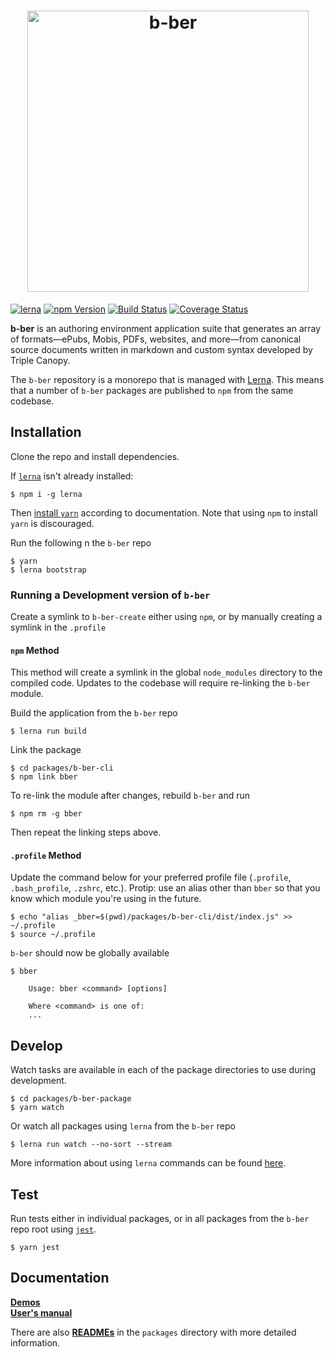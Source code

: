 <h1 align="center">
    <img alt="b-ber" src="https://user-images.githubusercontent.com/4243474/38133122-2af4f794-340e-11e8-8ac9-9b46afecfd9b.png" width="450">
</h1>

[![lerna](https://img.shields.io/badge/maintained%20with-lerna-cc00ff.svg)](https://lernajs.io/)
[![npm Version](https://badge.fury.io/js/b-ber.svg)](https://badge.fury.io/js/b-ber)
[![Build Status](https://travis-ci.com/triplecanopy/b-ber.svg?token=d5sXqMpXEby4v8y2wENP&branch=master)](https://travis-ci.com/triplecanopy/b-ber)
[![Coverage Status](https://coveralls.io/repos/triplecanopy/b-ber/badge.svg?branch=master)](https://coveralls.io/r/<account>/<repository>?branch=master)

**b-ber** is an authoring environment application suite that generates an array of formats—ePubs, Mobis, PDFs, websites, and more—from canonical source documents written in markdown and custom syntax developed by Triple Canopy.

The `b-ber` repository is a monorepo that is managed with [Lerna](https://lernajs.io/). This means that a number of `b-ber` packages are published to `npm` from the same codebase.

## Installation 

Clone the repo and install dependencies.

If [`lerna`](https://github.com/lerna/lerna/) isn't already installed:

```console
$ npm i -g lerna
```

Then [install `yarn`](https://yarnpkg.com/en/docs/install/) according to documentation.  Note that using `npm` to install `yarn` is discouraged.

Run the following n the `b-ber` repo

```console
$ yarn
$ lerna bootstrap
```

### Running a Development version of `b-ber`

Create a symlink to `b-ber-create` either using `npm`, or by manually creating a symlink in the `.profile`

#### `npm` Method

This method will create a symlink in the global `node_modules` directory to the compiled code. Updates to the codebase will require re-linking the `b-ber` module.

Build the application from the `b-ber` repo

```console
$ lerna run build
```

Link the package

```console
$ cd packages/b-ber-cli
$ npm link bber
```

To re-link the module after changes, rebuild `b-ber` and run 

```console
$ npm rm -g bber
```

Then repeat the linking steps above.

#### `.profile` Method

Update the command below for your preferred profile file (`.profile`, `.bash_profile`, `.zshrc`, etc.). Protip: use an alias other than `bber` so that you know which module you're using in the future.

```console
$ echo "alias _bber=$(pwd)/packages/b-ber-cli/dist/index.js" >> ~/.profile
$ source ~/.profile
```

`b-ber` should now be globally available

```console
$ bber

    Usage: bber <command> [options]

    Where <command> is one of:
    ...

```

## Develop

Watch tasks are available in each of the package directories to use during development.

```console
$ cd packages/b-ber-package
$ yarn watch
```

Or watch all packages using `lerna` from the `b-ber` repo

```console
$ lerna run watch --no-sort --stream
```

More information about using `lerna` commands can be found [here](https://github.com/lerna/lerna/).

## Test

Run tests either in individual packages, or in all packages from the `b-ber` repo root using [`jest`](https://facebook.github.io/jest/).

```console
$ yarn jest
```

## Documentation

**[Demos](https://github.com/triplecanopy/b-ber/tree/master/demos)**        
**[User's manual](https://github.com/triplecanopy/b-ber/wiki)**

There are also **[READMEs](https://github.com/triplecanopy/b-ber/tree/master/packages)** in the `packages` directory with more detailed information.

